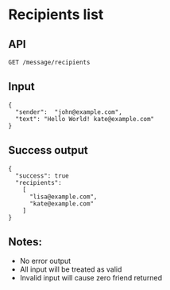 # Recipients list

## API
```
GET /message/recipients
```

## Input
```
{
  "sender":  "john@example.com",
  "text": "Hello World! kate@example.com"
}
```

## Success output
```
{
  "success": true
  "recipients":
    [
      "lisa@example.com",
      "kate@example.com"
    ]
}
```

## Notes:
- No error output
- All input will be treated as valid
- Invalid input will cause zero friend returned